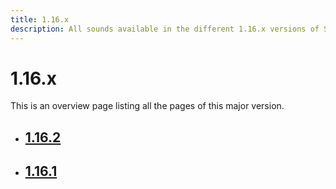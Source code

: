 ```yaml
---
title: 1.16.x
description: All sounds available in the different 1.16.x versions of Spigot.
---
```


# 1.16.x

This is an overview page listing all the pages of this major version.

<div class="grid cards" markdown>

- ## [1.16.2](1.16.2.md)
- ## [1.16.1](1.16.1.md)

</div>